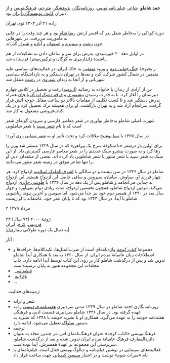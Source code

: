 **حمد شاملو**  [شاعر](https://fa.wikipedia.org/wiki/%D8%B4%D8%A7%D8%B9%D8%B1 "شاعر")، [فیلم نامه نویس](https://fa.wikipedia.org/wiki/%D9%81%DB%8C%D9%84%D9%85%E2%80%8C%D9%86%D8%A7%D9%85%D9%87%E2%80%8C%D9%86%D9%88%DB%8C%D8%B3 "فیلم‌نامه‌نویس")، [روزنامه‌نگار](https://fa.wikipedia.org/wiki/%D8%B1%D9%88%D8%B2%D9%86%D8%A7%D9%85%D9%87%E2%80%8C%D9%86%DA%AF%D8%A7%D8%B1 "روزنامه‌نگار")، [پژوهشگر](https://fa.wikipedia.org/wiki/%D9%BE%DA%98%D9%88%D9%87%D8%B4%DA%AF%D8%B1 "پژوهشگر")، [مترجم](https://fa.wikipedia.org/wiki/%D8%AA%D8%B1%D8%AC%D9%85%D9%87_(%D8%B2%D8%A8%D8%A7%D9%86) "ترجمه (زبان)")، [فرهنگ‌نویس](https://fa.wikipedia.org/wiki/%D9%81%D8%B1%D9%87%D9%86%DA%AF%E2%80%8C%D9%86%D9%88%DB%8C%D8%B3 "فرهنگ‌نویس") و از دبیران [کانون نویسندگان ایران](https://fa.wikipedia.org/wiki/%DA%A9%D8%A7%D9%86%D9%88%D9%86_%D9%86%D9%88%DB%8C%D8%B3%D9%86%D8%AF%DA%AF%D8%A7%D9%86_%D8%A7%DB%8C%D8%B1%D8%A7%D9%86 "کانون نویسندگان ایران") بود.

زاده ۲۱ آذر ۱۳۰۴ توی تهران

دورهٔ کودکی را به‌خاطر شغل پدر که افسر ارتش [رضا شاه](https://fa.wikipedia.org/wiki/%D8%B1%D8%B6%D8%A7_%D8%B4%D8%A7%D9%87 "رضا شاه") بود و هر چند وقت را در جایی به مأموریت می‌رفت، در شهرهایی چون [رشت](https://fa.wikipedia.org/wiki/%D8%B1%D8%B4%D8%AA "رشت") و [سمیرم](https://fa.wikipedia.org/wiki/%D8%B3%D9%85%DB%8C%D8%B1%D9%85 "سمیرم") و [اصفهان](https://fa.wikipedia.org/wiki/%D8%A7%D8%B5%D9%81%D9%87%D8%A7%D9%86 "اصفهان") و [آباده](https://fa.wikipedia.org/wiki/%D8%A2%D8%A8%D8%A7%D8%AF%D9%87 "آباده") و [شیراز](https://fa.wikipedia.org/wiki/%D8%B4%DB%8C%D8%B1%D8%A7%D8%B2 "شیراز") گذراند.

در اوایل دههٔ ۲۰ خورشیدی، پدرش برای سر و سامان دادن به تشکیلات از هم پاشیدهٔ [ژاندارمری](https://fa.wikipedia.org/wiki/%DA%98%D8%A7%D9%86%D8%AF%D8%A7%D8%B1%D9%85%D8%B1%DB%8C "ژاندارمری") به گرگان و [ترکمن‌صحرا](https://fa.wikipedia.org/wiki/%D8%AA%D8%B1%DA%A9%D9%85%D9%86%E2%80%8C%D8%B5%D8%AD%D8%B1%D8%A7 "ترکمن‌صحرا") فرستاده شد.

ر بحبوحهٔ [جنگ جهانی دوم](https://fa.wikipedia.org/wiki/%D8%AC%D9%86%DA%AF_%D8%AC%D9%87%D8%A7%D9%86%DB%8C_%D8%AF%D9%88%D9%85 "جنگ جهانی دوم") و ورود [متفقین](https://fa.wikipedia.org/wiki/%D9%85%D8%AA%D9%81%D9%82%DB%8C%D9%86 "متفقین") به خاک ایران، در فعالیت‌های سیاسی علیه متفقین در شمال کشور شرکت کرد و بعدها در تهران دستگیر و به بازداشتگاه سیاسی شهربانی و از آنجا به زندان [شوروی](https://fa.wikipedia.org/wiki/%D8%A7%D8%AA%D8%AD%D8%A7%D8%AF_%D8%AC%D9%85%D8%A7%D9%87%DB%8C%D8%B1_%D8%B4%D9%88%D8%B1%D9%88%DB%8C_%D8%B3%D9%88%D8%B3%DB%8C%D8%A7%D9%84%DB%8C%D8%B3%D8%AA%DB%8C "اتحاد جماهیر شوروی سوسیالیستی") در [رشت](https://fa.wikipedia.org/wiki/%D8%B1%D8%B4%D8%AA "رشت") منتقل شد

س از آزادی از زندان با خانواده به رضائیه ([ارومیه](https://fa.wikipedia.org/wiki/%D8%A7%D8%B1%D9%88%D9%85%DB%8C%D9%87 "ارومیه")) رفت و تحصیل در کلاس چهارم دبیرستان را آغاز کرد. با به قدرت رسیدن [پیشه‌وری](https://fa.wikipedia.org/wiki/%D8%B3%DB%8C%D8%AF_%D8%AC%D8%B9%D9%81%D8%B1_%D9%BE%DB%8C%D8%B4%D9%87%E2%80%8C%D9%88%D8%B1%DB%8C "سید جعفر پیشه‌وری") و [فرقه دموکرات آذربایجان](https://fa.wikipedia.org/wiki/%D9%81%D8%B1%D9%82%D9%87_%D8%AF%D9%85%D9%88%DA%A9%D8%B1%D8%A7%D8%AA_%D8%A2%D8%B0%D8%B1%D8%A8%D8%A7%DB%8C%D8%AC%D8%A7%D9%86 "فرقه دموکرات آذربایجان") همراه پدرش دستگیر شد و تا کسب تکلیف از مقامات بالاتر دو ساعت مقابل جوخه آتش قرار گرفت. سرانجام آزاد شد و به تهران بازگشت. او برای همیشه ترک تحصیل کرد و در یک کتاب‌فروشی مشغول به کار شد.

شهرت اصلی شاملو به‌خاطر نوآوری در شعر معاصر فارسی و سرودن گونه‌ای شعر است که با نام [شعر سپید](https://fa.wikipedia.org/wiki/%D8%B4%D8%B9%D8%B1_%D8%B3%D9%BE%DB%8C%D8%AF "شعر سپید") یا شعر شاملویی


 در سال ۱۳۲۵ با [نیما یوشیج](https://fa.wikipedia.org/wiki/%D9%86%DB%8C%D9%85%D8%A7_%DB%8C%D9%88%D8%B4%DB%8C%D8%AC "نیما یوشیج") ملاقات کرد و تحت تأثیر او به [شعر نیمایی](https://fa.wikipedia.org/wiki/%D8%B4%D8%B9%D8%B1_%D9%86%DB%8C%D9%85%D8%A7%DB%8C%DB%8C "شعر نیمایی") روی آورد؛
 
برای اولین بار درشعر «تا شکوفهٔ سرخ یک پیراهن» که در سال ۱۳۲۹  منتشر شد وزن را رها کرد و به صورت پیشرو سبک جدیدی را در شعر معاصر فارسی گسترش داد. از این سبک به شعر سپید یا شعر منثور یا شعر شاملویی یاد کرده اند. بعضی از منتقدان ادبی او را تنها شاعر موفق در زمینه شعر منثور می دانند.

شاملو در سال ۱۳۲۶ در سن بیست و دو سالگی با [اشرف‌الملوک اسلامیه](https://fa.wikipedia.org/w/index.php?title=%D8%A7%D8%B4%D8%B1%D9%81%E2%80%8C%D8%A7%D9%84%D9%85%D9%84%D9%88%DA%A9_%D8%A7%D8%B3%D9%84%D8%A7%D9%85%DB%8C%D9%87&action=edit&redlink=1 "اشرف‌الملوک اسلامیه (صفحه وجود ندارد)") ازدواج کرد. هر چهار فرزند او، سیاوش، سامان، سیروس و ساقی حاصل این ازدواج هستند. این ازدواج به جدایی می‌انجامد و شاملو پس از یک دهه در سال ۱۳۳۶ با [طوسی حائری](https://fa.wikipedia.org/wiki/%D8%B7%D9%88%D8%B3%DB%8C_%D8%AD%D8%A7%D8%A6%D8%B1%DB%8C "طوسی حائری") ازدواج می‌کند. دومین ازدواج شاملو، همچون نخستین ازدواج، مدت زیادی دوام نمی‌آورد و چهار سال بعد در ۱۳۴۰ از همسر دوم خود نیز جدا می‌شود. اما سومین و آخرین پیوند زناشویی شاملو با آیدا، در سال ۱۳۴۳ بود که تا پایان عمر خود، عاشقانه با او زیست

۲ مرداد ۱۳۷۹<br><br>۲۳ ژوئیهٔ ۲۰۰۰ (۷۴ سال)  <br>[فردیس](https://fa.wikipedia.org/wiki/%D9%81%D8%B1%D8%AF%DB%8C%D8%B3 "فردیس")، [کرج](https://fa.wikipedia.org/wiki/%DA%A9%D8%B1%D8%AC "کرج")، ایران  <br>به دنبال یک دوره طولانی بیماری[[۱](https://fa.wikipedia.org/wiki/%D8%A7%D8%AD%D9%85%D8%AF_%D8%B4%D8%A7%D9%85%D9%84%D9%88#cite_note-1)|

آثار :

- مجموعهٔ _[کتاب کوچه](https://fa.wikipedia.org/wiki/%DA%A9%D8%AA%D8%A7%D8%A8_%DA%A9%D9%88%DA%86%D9%87 "کتاب کوچه")_ واژه‌نامه‌ای است از ضرب‌المثل‌ها، تکیه‌کلام‌ها، خرافه‌ها و اصطلاحات زبان عامیانهٔ مردم ایران. از سال ۱۳۶۰ به بعد با همکاری آیدا شاملو تدوین شد و پس از درگذشت شاملو کار بر روی این کتاب توسط آیدا ادامه دارد. چاپ مجلدات این مجموعه هنوز به پایان نرسیده‌است
-  _[قطعنامه](https://fa.wikipedia.org/wiki/%D9%82%D8%B7%D8%B9%E2%80%8C%D9%86%D8%A7%D9%85%D9%87_(%D9%85%D8%AC%D9%85%D9%88%D8%B9%D9%87_%D8%B4%D8%B9%D8%B1) "قطع‌نامه (مجموعه شعر)")
-  _[باغ آینه](https://fa.wikipedia.org/wiki/%D8%A8%D8%A7%D8%BA_%D8%A2%DB%8C%D9%86%D9%87)_
-  ...

 
زمینه‌های فعالیت:
-  شعر و ترانه
-  روزنامه‌نگاری
احمد شاملو در سال ۱۳۳۹ مدتی سردبیری [هفته‌نامه فردوسی](https://fa.wikipedia.org/wiki/%D9%87%D9%81%D8%AA%D9%87%E2%80%8C%D9%86%D8%A7%D9%85%D9%87_%D9%81%D8%B1%D8%AF%D9%88%D8%B3%DB%8C "هفته‌نامه فردوسی") را به عهده گرفته بود. در سال ۱۳۴۶ شاملو سردبیری قسمت ادبی و فرهنگی هفته‌نامه _خوشه_ را به عهده می‌گیرد. همکاری او با نشریه _خوشه_ تا ۱۳۴۸ که نشریه به دستور [ساواک](https://fa.wikipedia.org/wiki/%D8%B3%D8%A7%D9%88%D8%A7%DA%A9 "ساواک") تعطیل می‌شود، ادامه دارد.
-   ترجمه
-  فرهنگ‌نویسی
«کتاب کوچه» عنوان فرهنگ‌نامه‌ای اس، در چندین مجلد به عنوان دائرةالمعارف فرهنگ عامیانهٔ مردم ایران تدوین شده و بعد از درگذشت شاملو، سرپرستی این مجموعه بر عهدهٔ همسرش، آیدا بوده‌است.
-  فعالیت‌های سینمایی
در نوشتن فیلم‌نامه و دیالوگ‌نویسی فعال است. فیلم‌نامه‌ای با نام «میراث شوم» نوشت و در اختیار [مسعود کیمیایی](https://fa.wikipedia.org/wiki/%D9%85%D8%B3%D8%B9%D9%88%D8%AF_%DA%A9%DB%8C%D9%85%DB%8C%D8%A7%DB%8C%DB%8C "مسعود کیمیایی") جهت ساخت قرار داد



